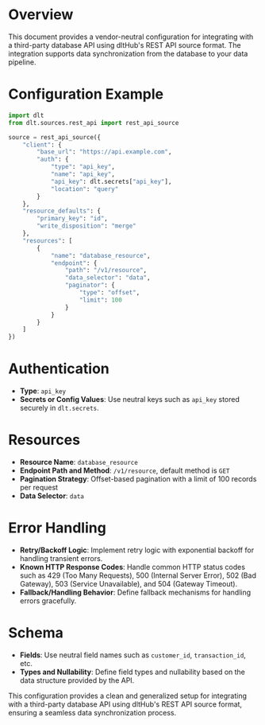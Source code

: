 # Overview

This document provides a vendor-neutral configuration for integrating with a third-party database API using dltHub's REST API source format. The integration supports data synchronization from the database to your data pipeline.

# Configuration Example

```python
import dlt
from dlt.sources.rest_api import rest_api_source

source = rest_api_source({
    "client": {
        "base_url": "https://api.example.com",
        "auth": {
            "type": "api_key",
            "name": "api_key",
            "api_key": dlt.secrets["api_key"],
            "location": "query"
        }
    },
    "resource_defaults": {
        "primary_key": "id",
        "write_disposition": "merge"
    },
    "resources": [
        {
            "name": "database_resource",
            "endpoint": {
                "path": "/v1/resource",
                "data_selector": "data",
                "paginator": {
                    "type": "offset",
                    "limit": 100
                }
            }
        }
    ]
})
```

# Authentication

- **Type**: `api_key`
- **Secrets or Config Values**: Use neutral keys such as `api_key` stored securely in `dlt.secrets`.

# Resources

- **Resource Name**: `database_resource`
- **Endpoint Path and Method**: `/v1/resource`, default method is `GET`
- **Pagination Strategy**: Offset-based pagination with a limit of 100 records per request
- **Data Selector**: `data`

# Error Handling

- **Retry/Backoff Logic**: Implement retry logic with exponential backoff for handling transient errors.
- **Known HTTP Response Codes**: Handle common HTTP status codes such as 429 (Too Many Requests), 500 (Internal Server Error), 502 (Bad Gateway), 503 (Service Unavailable), and 504 (Gateway Timeout).
- **Fallback/Handling Behavior**: Define fallback mechanisms for handling errors gracefully.

# Schema

- **Fields**: Use neutral field names such as `customer_id`, `transaction_id`, etc.
- **Types and Nullability**: Define field types and nullability based on the data structure provided by the API.

This configuration provides a clean and generalized setup for integrating with a third-party database API using dltHub's REST API source format, ensuring a seamless data synchronization process.